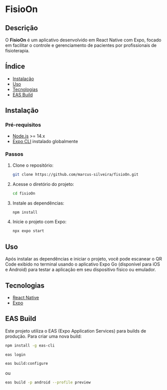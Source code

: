 # FisioOn

## Descrição

O **FisioOn** é um aplicativo desenvolvido em React Native com Expo, focado em facilitar o controle e gerenciamento de pacientes por profissionais de fisioterapia.

## Índice

- [Instalação](#instalação)
- [Uso](#uso)
- [Tecnologias](#tecnologias)
- [EAS Build](#eas-build)

## Instalação

### Pré-requisitos

- [Node.js](https://nodejs.org/en/) >= 14.x
- [Expo CLI](https://docs.expo.dev/get-started/installation/) instalado globalmente

### Passos

1. Clone o repositório:

   ```bash
   git clone https://github.com/marcus-silveira/fisioOn.git
   ```

2. Acesse o diretório do projeto:

   ```bash
   cd fisioOn
   ```

3. Instale as dependências:

   ```bash
   npm install
   ```

4. Inicie o projeto com Expo:

   ```bash
   npx expo start
   ```

## Uso

Após instalar as dependências e iniciar o projeto, você pode escanear o QR Code exibido no terminal usando o aplicativo Expo Go (disponível para iOS e Android) para testar a aplicação em seu dispositivo físico ou emulador.

## Tecnologias

- [React Native](https://reactnative.dev/)
- [Expo](https://expo.dev/)

## EAS Build

Este projeto utiliza o EAS (Expo Application Services) para builds de produção. Para criar uma nova build:

```bash
npm install -g eas-cli
```

```bash
eas login
```

```bash
eas build:configure
```

ou

```bash
eas build -p android --profile preview
```
